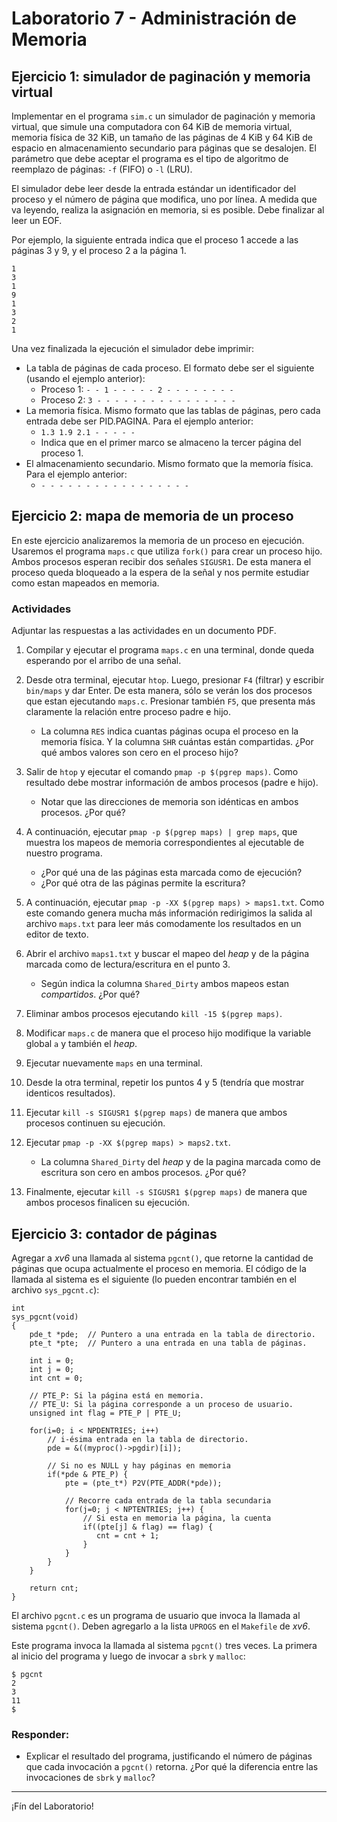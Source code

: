 # Laboratorio 7 - Administración de Memoria

## Ejercicio 1: simulador de paginación y memoria virtual

Implementar en el programa `sim.c` un simulador de paginación y memoria virtual, que simule una computadora con 64 KiB de memoria virtual, memoria física de 32 KiB, un tamaño de las páginas de 4 KiB y 64 KiB de espacio en almacenamiento secundario para páginas que se desalojen. El parámetro que debe aceptar el programa es el tipo de algoritmo de reemplazo de páginas: `-f` (FIFO) o `-l` (LRU).

El simulador debe leer desde la entrada estándar un identificador del proceso y el número de página que modifica, uno por línea. A medida que va leyendo, realiza la asignación en memoria, si es posible. Debe finalizar al leer un EOF.

Por ejemplo, la siguiente entrada indica que el proceso 1 accede a las páginas 3 y 9, y el proceso 2 a la página 1.
```
1
3
1
9
1
3
2
1
```

Una vez finalizada la ejecución el simulador debe imprimir:

- La tabla de páginas de cada proceso. El formato debe ser el siguiente (usando el ejemplo anterior):
    - Proceso 1: `- - 1 - - - - - 2 - - - - - - - -`
    - Proceso 2: `3 - - - - - - - - - - - - - - - -`
- La memoria física. Mismo formato que las tablas de páginas, pero cada entrada debe ser PID.PAGINA. Para el ejemplo anterior:
    - `1.3 1.9 2.1 - - - - -`
    - Indica que en el primer marco se almaceno la tercer página del proceso 1.
- El almacenamiento secundario. Mismo formato que la memoría física. Para el ejemplo anterior:
    - `- - - - - - - - - - - - - - - - -`

## Ejercicio 2: mapa de memoria de un proceso

En este ejercicio analizaremos la memoria de un proceso en ejecución. Usaremos el programa `maps.c` que utiliza `fork()` para crear un proceso hijo. Ambos procesos esperan recibir dos señales `SIGUSR1`. De esta manera el proceso queda bloqueado a la espera de la señal y nos permite estudiar como estan mapeados en memoria.

### Actividades

Adjuntar las respuestas a las actividades en un documento PDF.

1. Compilar y ejecutar el programa `maps.c` en una terminal, donde queda esperando por el arribo de una señal.

2. Desde otra terminal, ejecutar `htop`. Luego, presionar `F4` (filtrar) y escribir `bin/maps` y dar Enter. De esta manera, sólo se verán los dos procesos que estan ejecutando `maps.c`. Presionar también `F5`, que presenta más claramente la relación entre proceso padre e hijo.
    - La columna `RES` indica cuantas páginas ocupa el proceso en la memoria física. Y la columna `SHR` cuántas están compartidas. ¿Por qué ambos valores son cero en el proceso hijo?

3. Salir de `htop` y ejecutar el comando `pmap -p $(pgrep maps)`. Como resultado debe mostrar información de ambos procesos (padre e hijo).
    - Notar que las direcciones de memoria son idénticas en ambos procesos. ¿Por qué?

4. A continuación, ejecutar `pmap -p $(pgrep maps) | grep maps`, que muestra los mapeos de memoria correspondientes al ejecutable de nuestro programa.
    - ¿Por qué una de las páginas esta marcada como de ejecución?
    - ¿Por qué otra de las páginas permite la escritura?

5. A continuación, ejecutar `pmap -p -XX $(pgrep maps) > maps1.txt`. Como este comando genera mucha más información redirigimos la salida al archivo `maps.txt` para leer más comodamente los resultados en un editor de texto.

6. Abrir el archivo `maps1.txt` y buscar el mapeo del _heap_ y de la página marcada como de lectura/escritura en el punto 3.
    - Según indica la columna `Shared_Dirty` ambos mapeos estan *compartidos*. ¿Por qué?

7. Eliminar ambos procesos ejecutando `kill -15 $(pgrep maps)`.

8. Modificar `maps.c` de manera que el proceso hijo modifique la variable global `a` y también el _heap_.

9. Ejecutar nuevamente `maps` en una terminal.

10. Desde la otra terminal, repetir los puntos 4 y 5 (tendría que mostrar identicos resultados).

11. Ejecutar `kill -s SIGUSR1 $(pgrep maps)` de manera que ambos procesos continuen su ejecución.

12. Ejecutar `pmap -p -XX $(pgrep maps) > maps2.txt`.
    - La columna `Shared_Dirty` del _heap_ y de la pagina marcada como de escritura son cero en ambos procesos. ¿Por qué?

13. Finalmente, ejecutar `kill -s SIGUSR1 $(pgrep maps)` de manera que ambos procesos finalicen su ejecución.

## Ejercicio 3: contador de páginas
Agregar a _xv6_ una llamada al sistema `pgcnt()`, que retorne la cantidad de páginas que ocupa actualmente el proceso en memoria. El código de la llamada al sistema es el siguiente (lo pueden encontrar también en el archivo `sys_pgcnt.c`):
```
int
sys_pgcnt(void)
{
    pde_t *pde;  // Puntero a una entrada en la tabla de directorio.
    pte_t *pte;  // Puntero a una entrada en una tabla de páginas.

    int i = 0;
    int j = 0;
    int cnt = 0;

    // PTE_P: Si la página está en memoria.
    // PTE_U: Si la página corresponde a un proceso de usuario.
    unsigned int flag = PTE_P | PTE_U;

    for(i=0; i < NPDENTRIES; i++)
        // i-ésima entrada en la tabla de directorio.
        pde = &((myproc()->pgdir)[i]);

        // Si no es NULL y hay páginas en memoria
        if(*pde & PTE_P) {
            pte = (pte_t*) P2V(PTE_ADDR(*pde));

            // Recorre cada entrada de la tabla secundaria
            for(j=0; j < NPTENTRIES; j++) {
                // Si esta en memoria la página, la cuenta
                if((pte[j] & flag) == flag) {
                   cnt = cnt + 1;
                }
            }
        }
    }

    return cnt;
}
```

El archivo `pgcnt.c` es un programa de usuario que invoca la llamada al sistema `pgcnt()`. Deben agregarlo a la lista `UPROGS` en el `Makefile` de _xv6_.

Este programa invoca la llamada al sistema `pgcnt()` tres veces. La primera al inicio del programa y luego de invocar a `sbrk` y `malloc`:
```
$ pgcnt
2
3
11
$
```

### Responder:
* Explicar el resultado del programa, justificando el número de páginas que cada invocación a `pgcnt()` retorna. ¿Por qué la diferencia entre las invocaciones de `sbrk` y `malloc`?

---

¡Fín del Laboratorio!
